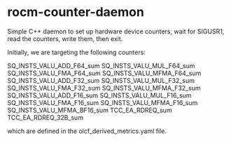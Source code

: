 # rocm-counter-daemon
Simple C++ daemon to set up hardware device counters, wait for SIGUSR1, read the counters, write them, then exit.

Initially, we are targeting the following counters:

SQ_INSTS_VALU_ADD_F64_sum
SQ_INSTS_VALU_MUL_F64_sum
SQ_INSTS_VALU_FMA_F64_sum
SQ_INSTS_VALU_MFMA_F64_sum
SQ_INSTS_VALU_ADD_F32_sum
SQ_INSTS_VALU_MUL_F32_sum
SQ_INSTS_VALU_FMA_F32_sum
SQ_INSTS_VALU_MFMA_F32_sum
SQ_INSTS_VALU_ADD_F16_sum
SQ_INSTS_VALU_MUL_F16_sum
SQ_INSTS_VALU_FMA_F16_sum
SQ_INSTS_VALU_MFMA_F16_sum
SQ_INSTS_VALU_MFMA_BF16_sum
TCC_EA_RDREQ_sum
TCC_EA_RDREQ_32B_sum

which are defined in the olcf_derived_metrics.yaml file.
